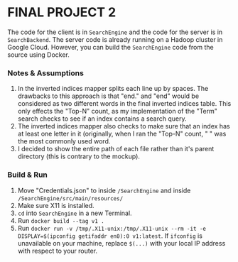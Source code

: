 # FINAL PROJECT 2

The code for the client is in `SearchEngine` and the code for the server is in `SearchBackend`. The server code is already running on a Hadoop cluster in Google Cloud. However, you can build the `SearchEngine` code from the source using Docker.

### Notes & Assumptions
1. In the inverted indices mapper splits each line up by spaces. The drawbacks to this approach is that "end." and "end" would be considered as two different words in the final inverted indices table. This only effects the "Top-N" count, as my implementation of the "Term" search checks to see if an index contains a search query.
2. The inverted indices mapper also checks to make sure that an index has at least one letter in it (originally, when I ran the "Top-N" count, " " was the most commonly used word. 
3. I decided to show the entire path of each file rather than it's parent directory (this is contrary to the mockup).

### Build & Run
1. Move "Credentials.json" to inside `/SearchEngine` and inside `/SearchEngine/src/main/resources/`
2. Make sure X11 is installed.
3. `cd` into `SearchEngine` in a new Terminal.
4. Run `docker build --tag v1 .`
5. Run `docker run -v /tmp/.X11-unix:/tmp/.X11-unix --rm -it -e DISPLAY=$(ipconfig getifaddr en0):0 v1:latest`. If `ifconfig` is unavailable on your machine, replace `$(...)` with your local IP address with respect to your router.
